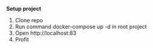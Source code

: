 **Setup project**
1. Clone repo
2. Run command docker-compose up -d in root project
3. Open http://localhost:83
4. Profit